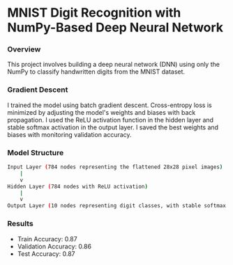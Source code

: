 # MNIST Digit Recognition with NumPy-Based Deep Neural Network

### Overview
This project involves building a deep neural network (DNN) using only the NumPy to classify handwritten digits from the MNIST dataset.

### Gradient Descent
I trained the model using batch gradient descent. Cross-entropy loss is minimized by adjusting the model's weights and biases with back propagation. I used the ReLU activation function in the hidden layer and stable softmax activation in the output layer. I saved the best weights and biases with monitoring validation accuracy.

### Model Structure

```bash
Input Layer (784 nodes representing the flattened 28x28 pixel images) 
    |
    v
Hidden Layer (784 nodes with ReLU activation)
    |
    v
Output Layer (10 nodes representing digit classes, with stable softmax activation)
```

### Results
* Train Accuracy: 0.87
* Validation Accuracy: 0.86
* Test Accuracy: 0.87

